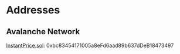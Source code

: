 # Addresses

## Avalanche Network
[InstantPrice.sol](https://snowtrace.io/address/0xbc83454171005a8efd6aad89b637ddeb18473497#code): 0xbc83454171005a8eFd6aad89b637dDeB18473497